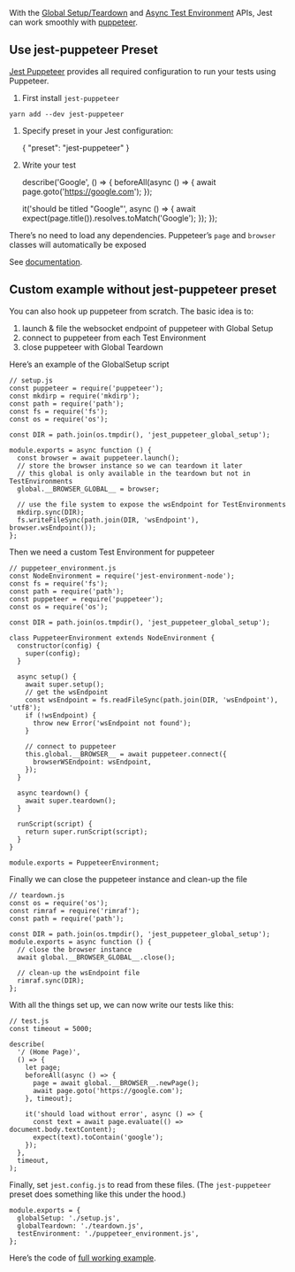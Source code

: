 With the [Global Setup/Teardown](Configuration.md#globalsetup-string) and [Async Test Environment](Configuration.md#testenvironment-string) APIs, Jest can work smoothly with [puppeteer](https://github.com/GoogleChrome/puppeteer).

## Use jest-puppeteer Preset

[Jest Puppeteer](https://github.com/smooth-code/jest-puppeteer) provides all required configuration to run your tests using Puppeteer.

1.  First install `jest-puppeteer`

<!-- -->

    yarn add --dev jest-puppeteer

1.  Specify preset in your Jest configuration:

    { "preset": "jest-puppeteer" }

1.  Write your test

    describe('Google', () => { beforeAll(async () => { await page.goto('https://google.com'); });

    it('should be titled "Google"', async () => { await expect(page.title()).resolves.toMatch('Google'); }); });

There’s no need to load any dependencies. Puppeteer’s `page` and `browser` classes will automatically be exposed

See [documentation](https://github.com/smooth-code/jest-puppeteer).

## Custom example without jest-puppeteer preset

You can also hook up puppeteer from scratch. The basic idea is to:

1.  launch & file the websocket endpoint of puppeteer with Global Setup
2.  connect to puppeteer from each Test Environment
3.  close puppeteer with Global Teardown

Here’s an example of the GlobalSetup script

    // setup.js
    const puppeteer = require('puppeteer');
    const mkdirp = require('mkdirp');
    const path = require('path');
    const fs = require('fs');
    const os = require('os');

    const DIR = path.join(os.tmpdir(), 'jest_puppeteer_global_setup');

    module.exports = async function () {
      const browser = await puppeteer.launch();
      // store the browser instance so we can teardown it later
      // this global is only available in the teardown but not in TestEnvironments
      global.__BROWSER_GLOBAL__ = browser;

      // use the file system to expose the wsEndpoint for TestEnvironments
      mkdirp.sync(DIR);
      fs.writeFileSync(path.join(DIR, 'wsEndpoint'), browser.wsEndpoint());
    };

Then we need a custom Test Environment for puppeteer

    // puppeteer_environment.js
    const NodeEnvironment = require('jest-environment-node');
    const fs = require('fs');
    const path = require('path');
    const puppeteer = require('puppeteer');
    const os = require('os');

    const DIR = path.join(os.tmpdir(), 'jest_puppeteer_global_setup');

    class PuppeteerEnvironment extends NodeEnvironment {
      constructor(config) {
        super(config);
      }

      async setup() {
        await super.setup();
        // get the wsEndpoint
        const wsEndpoint = fs.readFileSync(path.join(DIR, 'wsEndpoint'), 'utf8');
        if (!wsEndpoint) {
          throw new Error('wsEndpoint not found');
        }

        // connect to puppeteer
        this.global.__BROWSER__ = await puppeteer.connect({
          browserWSEndpoint: wsEndpoint,
        });
      }

      async teardown() {
        await super.teardown();
      }

      runScript(script) {
        return super.runScript(script);
      }
    }

    module.exports = PuppeteerEnvironment;

Finally we can close the puppeteer instance and clean-up the file

    // teardown.js
    const os = require('os');
    const rimraf = require('rimraf');
    const path = require('path');

    const DIR = path.join(os.tmpdir(), 'jest_puppeteer_global_setup');
    module.exports = async function () {
      // close the browser instance
      await global.__BROWSER_GLOBAL__.close();

      // clean-up the wsEndpoint file
      rimraf.sync(DIR);
    };

With all the things set up, we can now write our tests like this:

    // test.js
    const timeout = 5000;

    describe(
      '/ (Home Page)',
      () => {
        let page;
        beforeAll(async () => {
          page = await global.__BROWSER__.newPage();
          await page.goto('https://google.com');
        }, timeout);

        it('should load without error', async () => {
          const text = await page.evaluate(() => document.body.textContent);
          expect(text).toContain('google');
        });
      },
      timeout,
    );

Finally, set `jest.config.js` to read from these files. (The `jest-puppeteer` preset does something like this under the hood.)

    module.exports = {
      globalSetup: './setup.js',
      globalTeardown: './teardown.js',
      testEnvironment: './puppeteer_environment.js',
    };

Here’s the code of [full working example](https://github.com/xfumihiro/jest-puppeteer-example).
